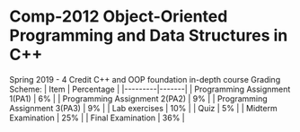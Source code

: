 # Comp-2012 Object-Oriented Programming and Data Structures in C++
Spring 2019 - 4 Credit C++ and OOP foundation in-depth course
Grading Scheme: 
| Item | Percentage |
|---------|-------|
| Programming Assignment 1(PA1)  |  6%  | 
| Programming Assignment 2(PA2)  |  9%  | 
| Programming Assignment 3(PA3)  |  9%  | 
| Lab exercises  |  10%  | 
| Quiz  |  5%  | 
| Midterm Examination  |  25%  | 
| Final Examination  |  36%  | 
